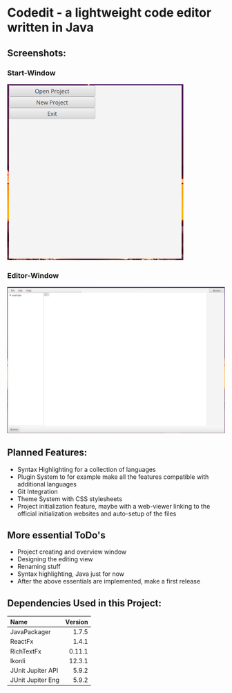 # Codedit - a lightweight code editor written in Java
## Screenshots:
### Start-Window
![picture](https://github.com/TollerNamen/Codedit/blob/65903a078ea48a8cdd0a7d20459f62e27be984a5/2023-10-28-172631_sway-screenshot.png)
### Editor-Window
![picture](https://github.com/TollerNamen/Codedit/blob/65903a078ea48a8cdd0a7d20459f62e27be984a5/2023-10-28-172711_sway-screenshot.png)
## Planned Features:
* Syntax Highlighting for a collection of languages
* Plugin System to for example make all the features compatible with additional languages
* Git Integration
* Theme System with CSS stylesheets
* Project initialization feature, maybe with a web-viewer linking to the official initialization websites and auto-setup of the files

## More essential ToDo's
* Project creating and overview window
* Designing the editing view
* Renaming stuff
* Syntax highlighting, Java just for now
* After the above essentials are implemented, make a first release

## Dependencies Used in this Project:
| Name              | Version |
|:------------------|--------:|
| JavaPackager      |   1.7.5 |
| ReactFx           |   1.4.1 |
| RichTextFx        |  0.11.1 |
| Ikonli            |  12.3.1 |
| JUnit Jupiter API |   5.9.2 |
| JUnit Jupiter Eng |   5.9.2 |